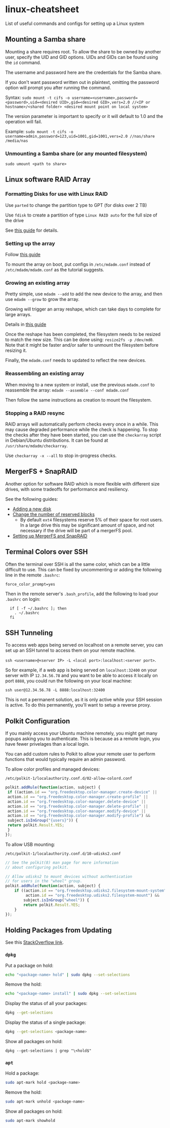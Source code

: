 # linux-cheatsheet
List of useful commands and configs for setting up a Linux system

## Mounting a Samba share
Mounting a share requires root. To allow the share to be owned by another user, specify the UID and GID options. UIDs and GIDs can be found using the `id` command.

The username and password here are the credentials for the Samba share.

If you don't want password written out in plaintext, omitting the password option will prompt you after running the command. 

Syntax:
`sudo mount -t cifs -o username=<username>,password=<password>,uid=<desired UID>,gid=<desired GID>,vers=2.0 //<IP or hostname>/<shared folder> <desired mount point on local system>`

The version parameter is important to specify or it will default to 1.0 and the operation will fail.

Example:
`sudo mount -t cifs -o username=admin,password=123,uid=1001,gid=1001,vers=2.0 //nas/share /media/nas`

### Unmounting a Samba share (or any mounted filesystem)
`sudo umount <path to share>`

## Linux software RAID Array

### Formatting Disks for use with Linux RAID

Use `parted` to change the partition type to GPT (for disks over 2 TB)

Use `fdisk` to create a partition of type `Linux RAID auto` for the full size of the drive

See [this guide](https://www.tecmint.com/create-raid-6-in-linux/) for details.

### Setting up the array

Follow [this guide](https://www.digitalocean.com/community/tutorials/how-to-create-raid-arrays-with-mdadm-on-ubuntu-18-04)

To mount the array on boot, put configs in `/etc/mdadm.conf` instead of `/etc/mdadm/mdadm.conf` as the tutorial suggests.

### Growing an existing array

Pretty simple, use `mdadm --add` to add the new device to the array, and then use `mdadm --grow` to grow the array.

Growing will trigger an array reshape, which can take days to complete for large arrays.

Details in [this guide](https://raid.wiki.kernel.org/index.php/Growing)

Once the reshape has been completed, the filesystem needs to be resized to match the new size.
This can be done using: `resize2fs -p /dev/md0`. Note that it might be faster and/or safer to unmount the filesystem before resizing it.

Finally, the `mdadm.conf` needs to updated to reflect the new devices.

### Reassembling an existing array

When moving to a new system or install, use the previous `mdadm.conf` to reassemble the array: `mdadm --assemble --conf mdadm.conf`

Then follow the same instructions as creation to mount the filesystem.

### Stopping a RAID resync

RAID arrays will automatically perform checks every once in a while. This may cause degraded performance while the check is happening. To stop the checks after they have been started, you can use the `checkarray` script in Debian/Ubuntu distributions. It can be found at `/usr/share/mdadm/checkarray`.

Use `checkarray -x --all` to stop in-progress checks.

## MergerFS + SnapRAID

Another option for software RAID which is more flexible with different size drives, with some tradeoffs for performance and resiliency.

See the following guides:

- [Adding a new disk](https://linuxconfig.org/how-to-add-new-disk-to-existing-linux-system)
- [Change the number of reserved blocks](https://ma.ttias.be/change-reserved-blocks-ext3-ext4-filesystem-linux/)
    - By default `ext4` filesystems reserve 5% of their space for root users. In a large drive this may be significant amount of space, and not necessary if the drive will be part of a mergerFS pool.
- [Setting up MergerFS and SnapRAID](https://selfhostedhome.com/combining-different-sized-drives-with-mergerfs-and-snapraid/)

## Terminal Colors over SSH
Often the terminal over SSH is all the same color, which can be a little difficult to use. This can be fixed by uncommenting or adding the following line in the remote `.bashrc`:

`force_color_prompt=yes`

Then in the remote server's `.bash_profile`, add the following to load your `.bashrc` on login:
```
  if [ -f ~/.bashrc ]; then
    . ~/.bashrc
  fi
```

## SSH Tunneling

To access web apps being served on localhost on a remote server, you can set up an SSH tunnel to access them on your remote machine.

`ssh <username>@<server IP> -L <local port>:localhost:<server port>`.

So for example, if a web app is being served on `localhost:32400` on your server with IP `12.34.56.78` and you want to be able to access it locally on port `8888`, you could run the following on your local machine:

`ssh user@12.34.56.78 -L 8888:localhost:32400`

This is not a permanent solution, as it is only active while your SSH session is active. To do this permanently, you'll want to setup a reverse proxy.

## Polkit Configuration

If you mainly access your Ubuntu machine remotely, you might get many popups asking you to authenticate.
This is because as a remote login, you have fewer privelages than a local login.

You can add custom rules to Polkit to allow your remote user to perform functions that would typically require an admin password.

To allow color profiles and managed devices:

`/etc/polkit-1/localauthority.conf.d/02-allow-colord.conf`
```javascript
polkit.addRule(function(action, subject) {
 if ((action.id == "org.freedesktop.color-manager.create-device" ||
 action.id == "org.freedesktop.color-manager.create-profile" ||
 action.id == "org.freedesktop.color-manager.delete-device" ||
 action.id == "org.freedesktop.color-manager.delete-profile" ||
 action.id == "org.freedesktop.color-manager.modify-device" ||
 action.id == "org.freedesktop.color-manager.modify-profile") &&
 subject.isInGroup("{users}")) {
 return polkit.Result.YES;
 }
});
```

To allow USB mounting:

`/etc/polkit-1/localauthority.conf.d/10-udisks2.conf`
```javascript
// See the polkit(8) man page for more information
// about configuring polkit.

// Allow udisks2 to mount devices without authentication
// for users in the "wheel" group.
polkit.addRule(function(action, subject) {
    if ((action.id == "org.freedesktop.udisks2.filesystem-mount-system" ||
         action.id == "org.freedesktop.udisks2.filesystem-mount") &&
        subject.isInGroup("wheel")) {
        return polkit.Result.YES;
    }
});
```

## Holding Packages from Updating

See this [StackOverflow link](https://askubuntu.com/questions/18654/how-to-prevent-updating-of-a-specific-package).

### `dpkg`

Put a package on hold:

```bash
echo "<package-name> hold" | sudo dpkg --set-selections
```

Remove the hold:

```bash
echo "<package-name> install" | sudo dpkg --set-selections
```

Display the status of all your packages:

```bash
dpkg --get-selections
```

Display the status of a single package:

```bash
dpkg --get-selections <package-name>
```

Show all packages on hold:

```
dpkg --get-selections | grep "\<hold$"
```

### `apt`

Hold a package:

```bash
sudo apt-mark hold <package-name>
```

Remove the hold:

```bash
sudo apt-mark unhold <package-name>
```

Show all packages on hold:

```bash
sudo apt-mark showhold
```
